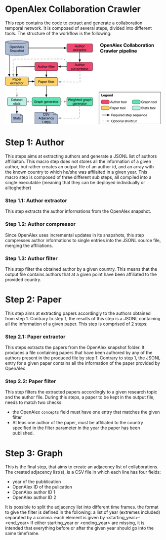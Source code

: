 # OpenAlex Collaboration Crawler

This repo contains the code to extract and generate a collaboration temporal network. It is composed of several steps, 
divided into different tools. The structure of the workflow is the following:

<img src="extra/OpenAlexGraphGen-wf.png">


# Step 1: Author
This steps aims at extracting authors and generate a JSONL list of authors affiliaiton. This macro step does not 
stores all the information of a given author, but rather creates an output file of an author id, and an array with 
the known country to which he/she was affilaited in a given year. This macro step is composed of three different sub 
steps, all compiled into a single executable (meaning that they can be deployed individually or alltoghether)

### Step 1.1: Author extractor
This step extracts the author informations from the OpenAlex snapshot.

### Step 1.2: Author compressor
Since OpenAlex uses incremental updates in its snapshots, this step compresses author informations to single entries
into the JSONL source file, merging the affiliations.

### Step 1.3: Author filter
This step filter the obtained author by a given country. This means that the output file contains authors that at a 
given point have been affiliated to the provided country.

# Step 2: Paper
This step aims at extracting papers accordingly to the authors obtained from step 1. Contrary to step 1, the results 
of this step is a JSONL containing all the information of a given paper. This step is comprised of 2 steps:

### Step 2.1: Paper extractor
This steps extracts the papers from the OpenAlex snapshot folder. It produces a file containing papers that have been
authored by any of the authors present in the produced file by step 1. Contrary to step 1, the JSONL entry for a given 
paper contains all the information of the paper provided by OpenAlex

### Step 2.2: Paper filter
This step filters the extracted papers accordingly to a given research topic and the author file. 
During this steps, a paper to be kept in the output file, needs to match two checks:
- the OpenAlex ``concepts`` field must have one entry that matches the given filter
- At leas one author of the paper, must be affiliated to the country specified in the filter parameter in the 
    year the paper has been published. 


# Step 3: Graph
This is the final step, that aims to create an adjacency list of collaborations. The created adjacency list(s), is a CSV
file in which each line has four fields:
- year of the pubblication
- OpenAlex ID of the pulication
- OpenAlex author ID 1
- OpenAlex author ID 2

It is possible to split the adjacency list into different time frames. the format to give the filter is defined in the 
following: a list of year (extremes included) separated by a comma. each element is given by <starting_year>-<end_year>
If either starting_year or <ending_year> are missing, it is intended that everything before or after the given year
should go into the same timeframe. 
